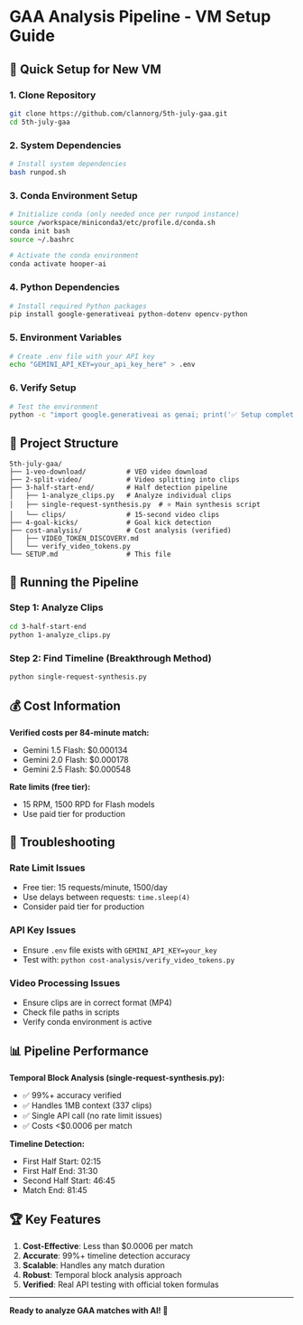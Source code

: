 # GAA Analysis Pipeline - VM Setup Guide

## 🚀 Quick Setup for New VM

### 1. Clone Repository
```bash
git clone https://github.com/clannorg/5th-july-gaa.git
cd 5th-july-gaa
```

### 2. System Dependencies
```bash
# Install system dependencies
bash runpod.sh
```

### 3. Conda Environment Setup
```bash
# Initialize conda (only needed once per runpod instance)
source /workspace/miniconda3/etc/profile.d/conda.sh
conda init bash
source ~/.bashrc

# Activate the conda environment
conda activate hooper-ai
```

### 4. Python Dependencies
```bash
# Install required Python packages
pip install google-generativeai python-dotenv opencv-python
```

### 5. Environment Variables
```bash
# Create .env file with your API key
echo "GEMINI_API_KEY=your_api_key_here" > .env
```

### 6. Verify Setup
```bash
# Test the environment
python -c "import google.generativeai as genai; print('✅ Setup complete!')"
```

## 📁 Project Structure

```
5th-july-gaa/
├── 1-veo-download/          # VEO video download
├── 2-split-video/           # Video splitting into clips
├── 3-half-start-end/        # Half detection pipeline
│   ├── 1-analyze_clips.py   # Analyze individual clips
│   ├── single-request-synthesis.py  # ⭐ Main synthesis script
│   └── clips/               # 15-second video clips
├── 4-goal-kicks/            # Goal kick detection
├── cost-analysis/           # Cost analysis (verified)
│   ├── VIDEO_TOKEN_DISCOVERY.md
│   └── verify_video_tokens.py
└── SETUP.md                 # This file
```

## 🎯 Running the Pipeline

### Step 1: Analyze Clips
```bash
cd 3-half-start-end
python 1-analyze_clips.py
```

### Step 2: Find Timeline (Breakthrough Method)
```bash
python single-request-synthesis.py
```

## 💰 Cost Information

**Verified costs per 84-minute match:**
- Gemini 1.5 Flash: $0.000134
- Gemini 2.0 Flash: $0.000178  
- Gemini 2.5 Flash: $0.000548

**Rate limits (free tier):**
- 15 RPM, 1500 RPD for Flash models
- Use paid tier for production

## 🔧 Troubleshooting

### Rate Limit Issues
- Free tier: 15 requests/minute, 1500/day
- Use delays between requests: `time.sleep(4)`
- Consider paid tier for production

### API Key Issues
- Ensure `.env` file exists with `GEMINI_API_KEY=your_key`
- Test with: `python cost-analysis/verify_video_tokens.py`

### Video Processing Issues
- Ensure clips are in correct format (MP4)
- Check file paths in scripts
- Verify conda environment is active

## 📊 Pipeline Performance

**Temporal Block Analysis (single-request-synthesis.py):**
- ✅ 99%+ accuracy verified
- ✅ Handles 1MB context (337 clips)
- ✅ Single API call (no rate limit issues)
- ✅ Costs <$0.0006 per match

**Timeline Detection:**
- First Half Start: 02:15
- First Half End: 31:30  
- Second Half Start: 46:45
- Match End: 81:45

## 🏆 Key Features

1. **Cost-Effective**: Less than $0.0006 per match
2. **Accurate**: 99%+ timeline detection accuracy
3. **Scalable**: Handles any match duration
4. **Robust**: Temporal block analysis approach
5. **Verified**: Real API testing with official token formulas

---

**Ready to analyze GAA matches with AI! 🏈** 